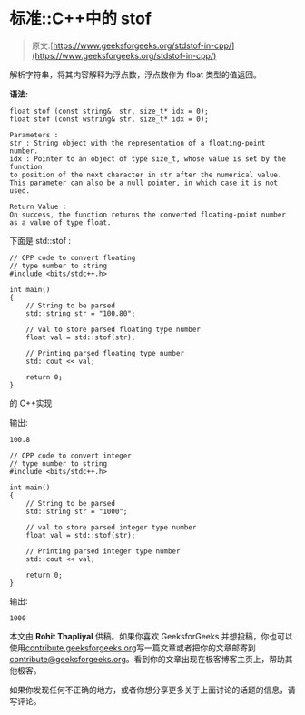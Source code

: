 # 标准::C++中的 stof

> 原文:[https://www.geeksforgeeks.org/stdstof-in-cpp/](https://www.geeksforgeeks.org/stdstof-in-cpp/)

解析字符串，将其内容解释为浮点数，浮点数作为 float 类型的值返回。

**语法:**

```
float stof (const string&  str, size_t* idx = 0);
float stof (const wstring& str, size_t* idx = 0);

Parameters :
str : String object with the representation of a floating-point number.
idx : Pointer to an object of type size_t, whose value is set by the function
to position of the next character in str after the numerical value.
This parameter can also be a null pointer, in which case it is not used.

Return Value :
On success, the function returns the converted floating-point number as a value of type float.

```

下面是 std::stof :

```
// CPP code to convert floating 
// type number to string
#include <bits/stdc++.h>

int main()
{
    // String to be parsed
    std::string str = "100.80";

    // val to store parsed floating type number
    float val = std::stof(str);

    // Printing parsed floating type number
    std::cout << val;

    return 0;
}
```

的 C++实现

输出:

```
100.8
```

```
// CPP code to convert integer 
// type number to string
#include <bits/stdc++.h>

int main()
{
    // String to be parsed
    std::string str = "1000";

    // val to store parsed integer type number
    float val = std::stof(str);

    // Printing parsed integer type number
    std::cout << val;

    return 0;
}
```

输出:

```
1000
```

本文由 **Rohit Thapliyal** 供稿。如果你喜欢 GeeksforGeeks 并想投稿，你也可以使用[contribute.geeksforgeeks.org](http://www.contribute.geeksforgeeks.org)写一篇文章或者把你的文章邮寄到 contribute@geeksforgeeks.org。看到你的文章出现在极客博客主页上，帮助其他极客。

如果你发现任何不正确的地方，或者你想分享更多关于上面讨论的话题的信息，请写评论。